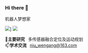 ### Hi there 👋
机器人梦想家  

[![](https://visitor-badge.laobi.icu/badge?page_id=niuwengang.visitor-badge)](https://space.bilibili.com/356146260)]
![](https://img.shields.io/badge/Bilibili-robotics%E6%B8%AF-brightgreen)

🔭**主要研究**&ensp; 多传感器融合定位及运动规划  
📫**学术交流**&ensp; niu_wengang@163.com 
